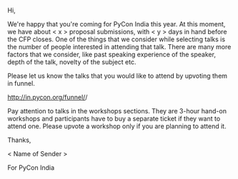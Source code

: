 Hi,

 

We're happy that you're coming for PyCon India this year. At this moment, we have about < x > proposal submissions, with < y > days in hand before the CFP closes. One of the things that we consider while selecting talks is the number of people interested in attending that talk. There are many more factors that we consider, like past speaking experience of the speaker, depth of the talk, novelty of the subject etc. 

 

Please let us know the talks that you would like to attend by upvoting them in funnel.

 

http://in.pycon.org/funnel/<year>/

 

Pay attention to talks in the workshops sections. They are 3-hour hand-on workshops and participants have to buy a separate ticket if they want to attend one. Please upvote a workshop only if you are planning to attend it.

 

Thanks,

< Name of Sender >

For PyCon India